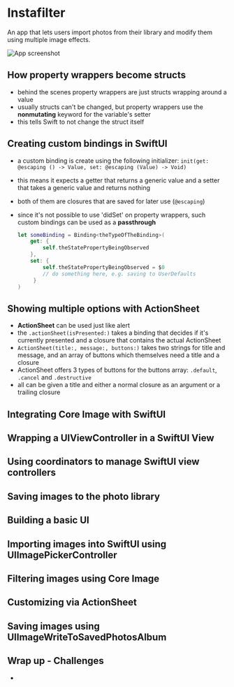 # Instafilter
 An app that lets users import photos from their library and modify them using multiple image effects.

![App screenshot](Instafilter.png)


## How property wrappers become structs
- behind the scenes property wrappers are just structs wrapping around a value
- usually structs can't be changed, but property wrappers use the **nonmutating** keyword for the variable's setter
- this tells Swift to not change the struct itself

## Creating custom bindings in SwiftUI
- a custom binding is create using the following initializer: `init(get: @escaping () -> Value, set: @escaping (Value) -> Void)`
- this means it expects a getter that returns a generic value and a setter that takes a generic value and returns nothing
- both of them are closures that are saved for later use (`@escaping`)
- since it's not possible to use 'didSet' on property wrappers, such custom bindings can be used as a __passthrough__ 

    ``` swift
    let someBinding = Binding<theTypeOfTheBinding>(
        get: {
            self.theStatePropertyBeingObserved
        },
        set: {
            self.theStatePropertyBeingObserved = $0
            // do something here, e.g. saving to UserDefaults
         }
    )
    ```

## Showing multiple options with ActionSheet
- **ActionSheet** can be used just like alert
- the `.actionSheet(isPresented:)` takes a binding that decides if it's currently presented and a closure that contains the actual ActionSheet
- `ActionSheet(title:, message:, buttons:)` takes two strings for title and message, and an array of buttons which themselves need a title and a closure
- ActionSheet offers 3 types of buttons for the buttons array: `.default`, `.cancel` and `.destructive` 
- all can be given a title and either a normal closure as an argument or a trailing closure

## Integrating Core Image with SwiftUI
## Wrapping a UIViewController in a SwiftUI View

## Using coordinators to manage SwiftUI view controllers
## Saving images to the photo library

## Building a basic UI
## Importing images into SwiftUI using UIImagePickerController
## Filtering images using Core Image

## Customizing via ActionSheet
## Saving images using UIImageWriteToSavedPhotosAlbum

## Wrap up - Challenges
- 
